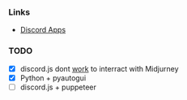 ### Links

- [Discord Apps](https://discord.com/developers/applications)

### TODO

- [x] discord.js dont [work](https://stackoverflow.com/questions/56799778/discord-bot-to-trigger-other-bots-actions) to interract with Midjurney
- [x] Python + pyautogui
- [ ] discord.js + puppeteer
